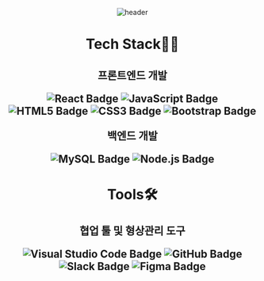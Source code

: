 <p align="center">
  <img src="https://capsule-render.vercel.app/api?color=6699FF&type=waving&height=300&section=header&text=Sua%20%F0%9F%8C%8A%20See%20&fontSize=70&fontColor=ffffff&gradient-color-0=87CEEB&gradient-color-1=ADD8E6" alt="header">
</p>

<h1 align="center">
  <b>Tech Stack👩‍💻</b>
</h1>

<h2 align="center">
  <b>프론트엔드 개발</b>
  <p align="center">
<img src="https://img.shields.io/badge/React-61DAFB?style=flat&logo=react&logoColor=white" alt="React Badge"/>
<img src="https://img.shields.io/badge/JavaScript-F7DF1E?style=flat&logo=javascript&logoColor=white" alt="JavaScript Badge"/>
<img src="https://img.shields.io/badge/HTML5-E34F26?style=flat&logo=html5&logoColor=white" alt="HTML5 Badge"/>
<img src="https://img.shields.io/badge/CSS3-1572B6?style=flat&logo=css3&logoColor=white" alt="CSS3 Badge"/>
<img src="https://img.shields.io/badge/Bootstrap-7952B3?style=flat&logo=bootstrap&logoColor=white" alt="Bootstrap Badge"/>
</p>
 <b>백엔드 개발</b>
 <p align="center">
<img src="https://img.shields.io/badge/MySQL-4479A1?style=flat&logo=mysql&logoColor=white" alt="MySQL Badge"/>
<img src="https://img.shields.io/badge/Node.js-339933?style=flat&logo=node.js&logoColor=white" alt="Node.js Badge"/>
</p>
</h2>


<h1 align="center">
  <b>Tools🛠</b>
</h1>

<h2 align="center">
  <b>협업 툴 및 형상관리 도구</b>
  <p align="center">
  <img src="https://img.shields.io/badge/Visual_Studio_Code-007ACC?style=flat&logo=visual-studio-code&logoColor=white" alt="Visual Studio Code Badge">
  <img src="https://img.shields.io/badge/GitHub-181717?style=flat&logo=github&logoColor=white" alt="GitHub Badge">
  <img src="https://img.shields.io/badge/Slack-4A154B?style=flat&logo=slack&logoColor=white" alt="Slack Badge">
  <img src="https://img.shields.io/badge/Figma-F24E1E?style=flat&logo=figma&logoColor=white" alt="Figma Badge">
</p>
</h2>








<!--
**SSuaSea/SSuaSea** is a ✨ _special_ ✨ repository because its `README.md` (this file) appears on your GitHub profile.

Here are some ideas to get you started:

- 🔭 I’m currently working on ...
- 🌱 I’m currently learning ...
- 👯 I’m looking to collaborate on ...
- 🤔 I’m looking for help with ...
- 💬 Ask me about ...
- 📫 How to reach me: ...
- 😄 Pronouns: ...
- ⚡ Fun fact: ...
-->

